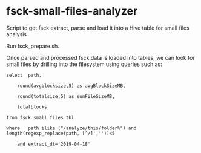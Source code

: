 # fsck-small-files-analyzer


Script to get fsck extract, parse and load it into a Hive table for small files analysis

Run fsck_prepare.sh.

Once parsed and processed fsck data is loaded into tables, we can look for small files by drilling into the filesystem using queries such as:

    select  path,

        round(avgblocksize,5) as avgBlockSizeMB,

        round(totalsize,5) as sumFileSizeMB,

        totalblocks

    from fsck_small_files_tbl

    where   path ilike ("/analyze/this/folder%") and length(regexp_replace(path,'[^/]',''))<5

        and extract_dt='2019-04-18'

